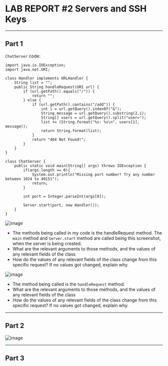 # LAB REPORT #2 Servers and SSH Keys
---
## Part 1
`ChatServer` code:
```
import java.io.IOException;
import java.net.URI;

class Handler implements URLHandler {
    String list = "";
    public String handleRequest(URI url) {
        if (url.getPath().equals("/")) {
            return "";
        } else {
            if (url.getPath().contains("/add")) {
                int i = url.getQuery().indexOf("&");
                String message = url.getQuery().substring(2,i);
                String[] users = url.getQuery().split("user=");
                list += (String.format("%s: %s\n", users[1], message));
                return String.format(list);
            }
            return "404 Not Found!";
        }
    }
}

class ChatServer {
    public static void main(String[] args) throws IOException {
        if(args.length == 0){
            System.out.println("Missing port number! Try any number between 1024 to 49151");
            return;
        }

        int port = Integer.parseInt(args[0]);

        Server.start(port, new Handler());
    }
}
```
![image](https://github.com/anaisgg23/cse15l-lab-reports/assets/156368955/df6df832-0e94-4a49-a02f-827308ecaff5)
* The methods being called in my code is the handleRequest method. The `main` method and `Server.start` method are called being this screenshot, when the server is being created. 
* What are the relevant arguments to those methods, and the values of any relevant fields of the class
* How do the values of any relevant fields of the class change from this specific request? If no values got changed, explain why.

![image](https://github.com/anaisgg23/cse15l-lab-reports/assets/156368955/9c6d2f0c-b267-4844-bcf8-42d677ad0678)
* The method being called is the `handleRequest` method. 
* What are the relevant arguments to those methods, and the values of any relevant fields of the class
* How do the values of any relevant fields of the class change from this specific request? If no values got changed, explain why.
---
## Part 2
![image](https://github.com/anaisgg23/cse15l-lab-reports/assets/156368955/4bdb1a0d-f21b-4265-ae06-5b3bbbd98099)

---
## Part 3
